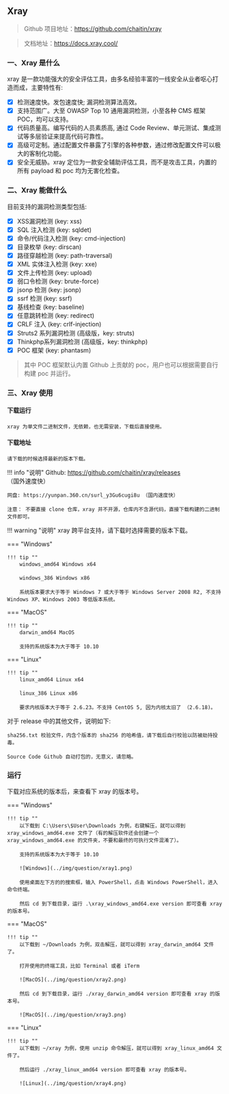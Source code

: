 
## Xray

> Github 项目地址：https://github.com/chaitin/xray
 
> 文档地址：https://docs.xray.cool/

### 一、Xray 是什么

xray 是一款功能强大的安全评估工具，由多名经验丰富的一线安全从业者呕心打造而成，主要特性有:

- [x] 检测速度快。发包速度快; 漏洞检测算法高效。
- [x] 支持范围广。大至 OWASP Top 10 通用漏洞检测，小至各种 CMS 框架 POC，均可以支持。
- [x] 代码质量高。编写代码的人员素质高, 通过 Code Review、单元测试、集成测试等多层验证来提高代码可靠性。
- [x] 高级可定制。通过配置文件暴露了引擎的各种参数，通过修改配置文件可以极大的客制化功能。
- [x] 安全无威胁。xray 定位为一款安全辅助评估工具，而不是攻击工具，内置的所有 payload 和 poc 均为无害化检查。

### 二、Xray 能做什么

目前支持的漏洞检测类型包括:

- [x] XSS漏洞检测 (key: xss)
- [x] SQL 注入检测 (key: sqldet)
- [x] 命令/代码注入检测 (key: cmd-injection)
- [x] 目录枚举 (key: dirscan)
- [x] 路径穿越检测 (key: path-traversal)
- [x] XML 实体注入检测 (key: xxe)
- [x] 文件上传检测 (key: upload)
- [x] 弱口令检测 (key: brute-force)
- [x] jsonp 检测 (key: jsonp)
- [x] ssrf 检测 (key: ssrf)
- [x] 基线检查 (key: baseline)
- [x] 任意跳转检测 (key: redirect)
- [x] CRLF 注入 (key: crlf-injection)
- [x] Struts2 系列漏洞检测 (高级版，key: struts)
- [x] Thinkphp系列漏洞检测 (高级版，key: thinkphp)
- [x] POC 框架 (key: phantasm)

> 其中 POC 框架默认内置 Github 上贡献的 poc，用户也可以根据需要自行构建 poc 并运行。

### 三、Xray 使用

#### 下载运行

    xray 为单文件二进制文件，无依赖，也无需安装，下载后直接使用。

#### 下载地址

    请下载的时候选择最新的版本下载。

!!! info "说明"
    Github: https://github.com/chaitin/xray/releases （国外速度快）

    网盘: https://yunpan.360.cn/surl_y3Gu6cugi8u （国内速度快）

    注意： 不要直接 clone 仓库，xray 并不开源，仓库内不含源代码，直接下载构建的二进制文件即可。

!!! warning  "说明"
    xray 跨平台支持，请下载时选择需要的版本下载。

=== "Windows"

    !!! tip ""
        windows_amd64 Windows x64

        windows_386 Windows x86

        系统版本要求大于等于 Windows 7 或大于等于 Windows Server 2008 R2, 不支持 Windows XP、Windows 2003 等低版本系统。

=== "MacOS"

    !!! tip ""
        darwin_amd64 MacOS

        支持的系统版本为大于等于 10.10

=== "Linux"

    !!! tip ""
        linux_amd64 Linux x64

        linux_386 Linux x86

        要求内核版本大于等于 2.6.23。不支持 CentOS 5, 因为内核太旧了 （2.6.18)。

对于 release 中的其他文件，说明如下:

    sha256.txt 校验文件，内含个版本的 sha256 的哈希值，请下载后自行校验以防被劫持投毒。

    Source Code Github 自动打包的，无意义，请忽略。

### 运行

下载对应系统的版本后，来查看下 xray 的版本号。

=== "Windows"

    !!! tip ""
        以下载到 C:\Users\$User\Downloads 为例，右键解压，就可以得到 xray_windows_amd64.exe 文件了（有的解压软件还会创建一个 xray_windows_amd64.exe 的文件夹，不要和最终的可执行文件混淆了）。

        支持的系统版本为大于等于 10.10

        ![Windows](../img/question/xray1.png)

        使用桌面左下方的的搜索框，输入 PowerShell，点击 Windows PowerShell，进入命令终端。
        
        然后 cd 到下载目录，运行 .\xray_windows_amd64.exe version 即可查看 xray 的版本号。

=== "MacOS"

    !!! tip ""
        以下载到 ~/Downloads 为例，双击解压，就可以得到 xray_darwin_amd64 文件了。

        打开使用的终端工具，比如 Terminal 或者 iTerm

        ![MacOS](../img/question/xray2.png)

        然后 cd 到下载目录，运行 ./xray_darwin_amd64 version 即可查看 xray 的版本号。

        ![MacOS](../img/question/xray3.png)

=== "Linux"

    !!! tip ""
        以下载到 ~/xray 为例，使用 unzip 命令解压，就可以得到 xray_linux_amd64 文件了。

        然后运行 ./xray_linux_amd64 version 即可查看 xray 的版本号。

        ![Linux](../img/question/xray4.png)

